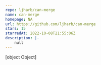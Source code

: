 ```yaml
---
repo: ljharb/can-merge
name: can-merge
homepage: NA
url: https://github.com/ljharb/can-merge
stars: 15
starredAt: 2022-10-08T21:55:06Z
description: |-
    null
---
```


[object Object]
